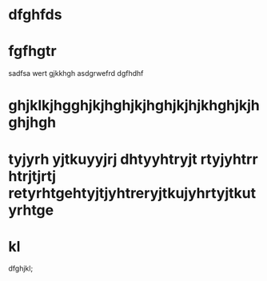 
dfghfds
=======
fgfhgtr
=======
sadfsa
wert
gjkkhgh
asdgrwefrd
dgfhdhf


ghjklkjhgghjkjhghjkjhghjkjhjkhghjkjhghjhgh
==========================================
tyjyrh
yjtkuyyjrj
dhtyyhtryjt
rtyjyhtrr
htrjtjrtj
retyrhtgehtyjtjyhtreryjtkujyhrtyjtkutyrhtge
===========================================
 kl
=====
dfghjkl;
